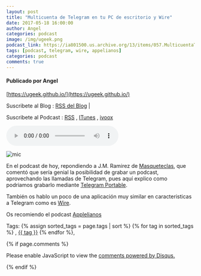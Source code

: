 ```yaml
---
layout: post
title: "Multicuenta de Telegram en tu PC de escritorio y Wire"
date: 2017-05-18 16:00:00
author: Angel
categories: podcast
image: /img/ugeek.png
podcast_link: https://ia801500.us.archive.org/13/items/057.MulticuentaTelegramWire/057.%20Multicuenta%20telegram,%20wire.mp3
tags: [podcast, telegram, wire, appelianos]
categories: podcast
comments: true
---
```

#### Publicado por Angel

[https://ugeek.github.io/](https://ugeek.github.io/)

Suscribete al Blog :  [RSS del Blog](http://feeds.feedburner.com/uGeekBlog) |

Suscribete al Podcast :  [RSS](http://feeds.feedburner.com/ugeek) , [ITunes](https://itunes.apple.com/us/podcast/ugeek/id1201421866?mt=2) , [ivoox](https://www.ivoox.com/podcast-ugeek_sq_f1383493_1.html)

<audio controls>
  <source src="https://ia801500.us.archive.org/13/items/057.MulticuentaTelegramWire/057.%20Multicuenta%20telegram,%20wire.mp3" type="audio/mpeg">
Your browser does not support the audio element.
</audio>
<!-- ---------------------------------------------------Pon aquí el audio-------------------------------------------------------- -->

![mic](https://ugeek.github.io/img/post/wire.png)

En el podcast de hoy, repondiendo a J.M. Ramirez de [Masqueteclas](https://www.jmramirez.pro/masqueteclas/), que comentó que sería genial la posibilidad de grabar un podcast, aprovechando las llamadas de Telegram, pues aquí explico como podriamos grabarlo mediante [Telegram Portable](https://telegram.org/dl/desktop/win_portable).

También os hablo un poco de una aplicación muy similar en caracteristicas a Telegram como es [Wire](https://app.wire.com/auth/).

Os recomiendo el podcast [Applelianos](http://www.applelianos.com/applelianos-radio/)  

<!-- -------------------------------------Aquí abajo los comentarios -------------------------------------------  -->
Tags: {% assign sorted_tags = page.tags | sort %} {% for tag in sorted_tags %} , <span class="tag"><a href="/tag#{{ tag }}">{{ tag }}</a></span> {% endfor %},


{% if page.comments %}
<div id="disqus_thread"></div>
<script>

/**
*  RECOMMENDED CONFIGURATION VARIABLES: EDIT AND UNCOMMENT THE SECTION BELOW TO INSERT DYNAMIC VALUES FROM YOUR PLATFORM OR CMS.
*  LEARN WHY DEFINING THESE VARIABLES IS IMPORTANT: https://disqus.com/admin/universalcode/#configuration-variables*/
/*
var disqus_config = function () {
this.page.url = PAGE_URL;  // Replace PAGE_URL with your page's canonical URL variable
this.page.identifier = PAGE_IDENTIFIER; // Replace PAGE_IDENTIFIER with your page's unique identifier variable
};
*/
(function() { // DON'T EDIT BELOW THIS LINE
var d = document, s = d.createElement('script');
s.src = 'https://https-angelbcn-github-io-ugeek.disqus.com/embed.js';
s.setAttribute('data-timestamp', +new Date());
(d.head || d.body).appendChild(s);
})();
</script>
<noscript>Please enable JavaScript to view the <a href="https://disqus.com/?ref_noscript">comments powered by Disqus.</a></noscript>

{% endif %}

<script id="dsq-count-scr" src="//https-angelbcn-github-io-ugeek.disqus.com/count.js" async></script>
